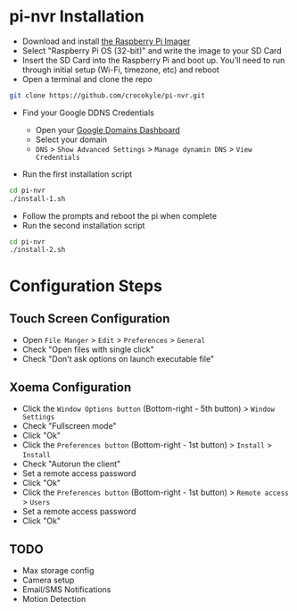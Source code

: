 # pi-nvr Installation

- Download and install [the Raspberry Pi Imager](https://www.raspberrypi.org/software/)
- Select "Raspberry Pi OS (32-bit)" and write the image to your SD Card
- Insert the SD Card into the Raspberry Pi and boot up. You'll need to run through initial setup (Wi-Fi, timezone, etc) and reboot
- Open a terminal and clone the repo
```bash
git clone https://github.com/crocokyle/pi-nvr.git
```
- Find your Google DDNS Credentials
  - Open your [Google Domains Dashboard](https://domains.google.com/registrar)
  - Select your domain
  - `DNS` > `Show Advanced Settings` > `Manage dynamin DNS` > `View Credentials`

- Run the first installation script
```bash
cd pi-nvr
./install-1.sh
```
  - Follow the prompts and reboot the pi when complete
- Run the second installation script
```bash
cd pi-nvr
./install-2.sh
```

# Configuration Steps

## Touch Screen Configuration
- Open `File Manger` > `Edit` > `Preferences` > `General`
- Check "Open files with single click"
- Check "Don't ask options on launch executable file"

## Xoema Configuration
- Click the `Window Options button` (Bottom-right - 5th button) > `Window Settings`
- Check "Fullscreen mode"
- Click "Ok"
- Click the `Preferences button` (Bottom-right - 1st button) > `Install` > `Install`
- Check "Autorun the client"
- Set a remote access password
- Click "Ok"
- Click the `Preferences button` (Bottom-right - 1st button) > `Remote access` > `Users`
- Set a remote access password
- Click "Ok"

## TODO
- Max storage config
- Camera setup
- Email/SMS Notifications
- Motion Detection
